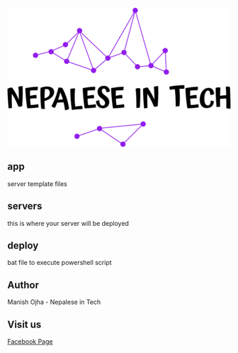 [![Nepalese in Tech](nepalese-in-tech.png)](https://www.youtube.com/channel/UCiYG6EJ-vHezIvcXRQz8cGQ)

## app
server template files 

## servers
this is where your server will be deployed

## deploy
bat file to execute powershell script


## Author
Manish Ojha - Nepalese in Tech

## Visit us
[Facebook Page](https://www.facebook.com/nepaleseintech)